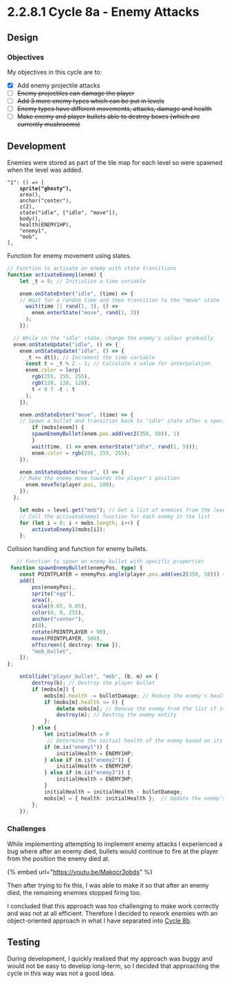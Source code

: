 # 2.2.8.1 Cycle 8a - Enemy Attacks

## Design

### Objectives

My objectives in this cycle are to:

* [x] Add enemy projectile attacks
* [ ] ~~Enemy projectiles can damage the player~~
* [ ] ~~Add 3 more enemy types which can be put in levels~~
* [ ] ~~Enemy types have different movements, attacks, damage and health~~
* [ ] ~~Make enemy and player bullets able to destroy boxes (which are currently mushrooms)~~

## Development

Enemies were stored as part of the tile map for each level so were spawned when the level was added.

<pre class="language-javascript"><code class="lang-javascript">"1": () => [
<strong>    sprite("ghosty"),
</strong>    area(),
    anchor("center"),
    z(2),
    state("idle", ["idle", "move"]),
    body(),
    health(ENEMY1HP),
    "enemy1",
    "mob",
],
</code></pre>

Function for enemy movement using states.

```typescript
// Function to activate an enemy with state transitions
function activateEnemy1(enem) {
    let _t = 0; // Initialize a time variable

    enem.onStateEnter("idle", (time) => {
    // Wait for a random time and then transition to the "move" state
      wait(time || rand(1, 3), () =>
        enem.enterState("move", rand(1, 3))
      );
    });

  // While in the "idle" state, change the enemy's colour gradually
  enem.onStateUpdate("idle", () => {
    enem.onStateUpdate("idle", () => {
      _t += dt(); // Increment the time variable
      const t = _t % 2 - 1; // Calculate a value for interpolation
      enem.color = lerp(
        rgb(255, 255, 255),
        rgb(128, 128, 128),
        t < 0 ? -t : t
      );
    });

    enem.onStateEnter("move", (time) => {
    // Spawn a bullet and transition back to "idle" state after a specified time
        if (mobs[enem]) {
        spawnEnemyBullet(enem.pos.add(vec2(350, 50)), 1)
        }
        wait(time, () => enem.enterState("idle", rand(1, 5)));
        enem.color = rgb(255, 255, 255);
    });

    enem.onStateUpdate("move", () => {
    // Make the enemy move towards the player's position
      enem.moveTo(player.pos, 100);
    });
  };

    let mobs = level.get("mob"); // Get a list of enemies from the level
    // Call the activateEnemy1 function for each enemy in the list
    for (let i = 0; i < mobs.length; i++) {
        activateEnemy1(mobs[i]);
    };
```

Collision handling and function for enemy bullets.

```typescript
   // Function to spawn an enemy bullet with specific properties
 function spawnEnemyBullet(enemyPos, type) {
    const POINTPLAYER = enemyPos.angle(player.pos.add(vec2(350, 50))) + 180;
    add([
        pos(enemyPos),
        sprite("egg"),
        area(),
        scale(0.65, 0.65),
        color(0, 0, 255),
        anchor("center"),
        z(0),
        rotate(POINTPLAYER + 90),
        move(POINTPLAYER, 500),
        offscreen({ destroy: true }),
        "mob_bullet",
    ]);
};

    onCollide("player_bullet", "mob", (b, m) => {
        destroy(b); // Destroy the player bullet
        if (mobs[m]) {
            mobs[m].health -= bulletDamage; // Reduce the enemy's health
            if (mobs[m].health <= 0) {
                delete mobs[m]; // Remove the enemy from the list if its health reaches zero
                destroy(m); // Destroy the enemy entity
            };
        } else {
            let initialHealth = 0
             // Determine the initial health of the enemy based on its type
            if (m.is("enemy1")) {
                initialHealth = ENEMY1HP;
            } else if (m.is("enemy2")) {
                initialHealth = ENEMY2HP;
            } else if (m.is("enemy3")) {
                initialHealth = ENEMY3HP;
            }
            initialHealth = initialHealth - bulletDamage;
            mobs[m] = { health: initialHealth };  // Update the enemy's health in the list
        };
    });
```

### Challenges

While implementing attempting to implement enemy attacks I experienced a bug where after an enemy died, bullets would continue to fire at the player from the position the enemy died at.

{% embed url="https://youtu.be/Makqcr3obds" %}

Then after trying to fix this, I was able to make it so that after an enemy died, the remaining enemies stopped firing too.&#x20;

I concluded that this approach was too challenging to make work correctly and was not at all efficient. Therefore I decided to rework enemies with an object-oriented approach in what I have separated into [Cycle 8b](cycle-1-8.md).

## Testing

During development, I quickly realised that my approach was buggy and would not be easy to develop long-term, so I decided that approaching the cycle in this way was not a good idea.
